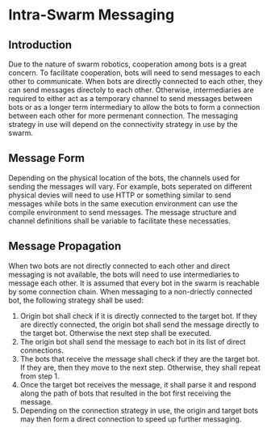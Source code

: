 # Intra-Swarm Messaging
## Introduction
Due to the nature of swarm robotics, cooperation among bots is a great concern. To facilitate cooperation, bots will need to send messages to each other to communicate. When bots are directly connected to each other, they can send messages directoly to each other. Otherwise, intermediaries are required to either act as a temporary channel to send messages between bots or as a longer term intermediary to allow the bots to form a connection between each other for more permenant connection. The messaging strategy in use will depend on the connectivity strategy in use by the swarm.

## Message Form
Depending on the physical location of the bots, the channels used for sending the messages will vary. For example, bots seperated on different physical devies will need to use HTTP or something similar to send messages while bots in the same execution environment can use the compile environment to send messages. The message structure and channel definitions shall be variable to facilitate these necessaties.

## Message Propagation
When two bots are not directly connected to each other and direct messaging is not available, the bots will need to use intermediaries to message each other. It is assumed that every bot in the swarm is reachable by some connection chain. When messaging to a non-driectly connected bot, the following strategy shall be used:
1. Origin bot shall check if it is directly connected to the target bot. If they are directly connected, the origin bot shall send the message directly to the target bot. Otherwise the next step shall be executed. 
2. The origin bot shall send the message to each bot in its list of direct connections.
3. The bots that receive the message shall check if they are the target bot. If they are, then they move to the next step. Otherwise, they shall repeat from step 1.
4. Once the target bot receives the message, it shall parse it and respond along the path of bots that resulted in the bot first receiving the message.
5. Depending on the connection strategy in use, the origin and target bots may then form a direct connection to speed up further messaging.